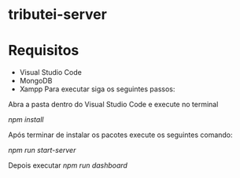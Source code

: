 # tributei-server
# Requisitos

* Visual Studio Code
* MongoDB
* Xampp 
Para executar siga os seguintes passos:

Abra a pasta dentro do Visual Studio Code e execute no terminal 

*npm install*

Após terminar de instalar os pacotes execute os seguintes comando:

*npm run start-server*

Depois executar
*npm run dashboard*
